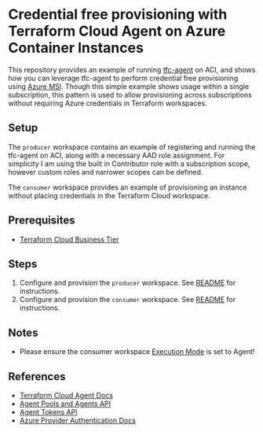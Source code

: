 # Credential free provisioning with Terraform Cloud Agent on Azure Container Instances

This repository provides an example of running [tfc-agent](https://hub.docker.com/r/hashicorp/tfc-agent) on ACI, and shows how you can leverage tfc-agent to perform credential free provisioning using [Azure MSI](https://docs.microsoft.com/en-us/azure/active-directory/managed-identities-azure-resources/overview). Though this simple example shows usage within a single subscription, this pattern is used to allow provisioning across subscriptions without requiring Azure credentials in Terraform workspaces.

## Setup
The `producer` workspace contains an example of registering and running the tfc-agent on ACI, along with a necessary AAD role assignment. For simplicity I am using the built in Contributor role with a subscription scope, however custom roles and narrower scopes can be defined.

The `consumer` workspace provides an example of provisioning an instance without placing credentials in the Terraform Cloud workspace.

## Prerequisites
* [Terraform Cloud Business Tier](https://www.hashicorp.com/blog/announcing-hashicorp-terraform-cloud-business)

## Steps
1. Configure and provision the `producer` workspace. See [README](./producer/README.md) for instructions.
2. Configure and provision the `consumer` workspace. See [README](./consumer/README.md) for instructions.

## Notes
* Please ensure the consumer workspace [Execution Mode](https://www.terraform.io/docs/cloud/workspaces/settings.html#execution-mode) is set to Agent!

## References
* [Terraform Cloud Agent Docs](https://www.terraform.io/docs/cloud/workspaces/agent.html)
* [Agent Pools and Agents API](https://www.terraform.io/docs/cloud/api/agents.html)
* [Agent Tokens API](https://www.terraform.io/docs/cloud/api/agent-tokens.html)
* [Azure Provider Authentication Docs](https://registry.terraform.io/providers/hashicorp/azurerm/latest/docs#authenticating-to-azure)
